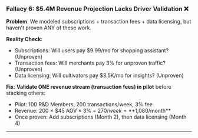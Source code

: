 ### **Fallacy 6: $5.4M Revenue Projection Lacks Driver Validation** ❌

**Problem**: We modeled subscriptions + transaction fees + data licensing, but haven't proven ANY of these work.

**Reality Check**:

- Subscriptions: Will users pay $9.99/mo for shopping assistant? (Unproven)
- Transaction fees: Will merchants pay 3% for unproven traffic? (Unproven)
- Data licensing: Will cultivators pay $3.5K/mo for insights? (Unproven)

**Fix**: **Validate ONE revenue stream (transaction fees) in pilot** before stacking others:

- Pilot: 100 R&D Members, 200 transactions/week, 3% fee
- Revenue: 200 × $45 AOV × 3% = $270/week = **$1,080/month**
- Once proven: Add subscriptions (Month 2), then data licensing (Month 4)

---
